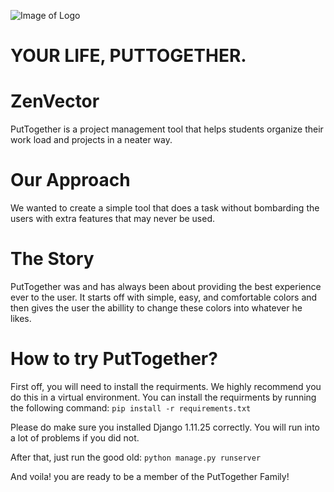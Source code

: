 ![Image of Logo](https://github.com/KayvT/PutTogether/blob/master/img/Actual_logos/PNG_FORM/puttogether1-04.png)


#   YOUR LIFE, PUTTOGETHER.

# ZenVector
PutTogether is a project management tool that helps students organize their work load and projects in a neater way.

# Our Approach
We wanted to create a simple tool that does a task without bombarding the users with extra features that may never be used.

# The Story
PutTogether was and has always been about providing the best experience ever to the user. It starts off with simple, easy, and comfortable colors and then gives the user the abillity to change these colors into whatever he likes. 


# How to try PutTogether?
First off, you will need to install the requirments. We highly recommend you do this in a virtual environment. 
You can install the requirments by running the following command:
`pip install -r requirements.txt`

Please do make sure you installed Django 1.11.25 correctly. You will run into a lot of problems if you did not.

After that, just run the good old:
`python manage.py runserver`

And voila! you are ready to be a member of the PutTogether Family!
